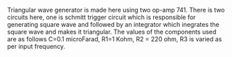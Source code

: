 Triangular wave generator is made here using two op-amp 741. There is two circuits here, one is schmitt trigger circuit which is responsible for generating square wave and followed by an integrator which inegrates the square wave and makes it triangular. The values of the components used are as follows C=0.1 microFarad, R1=1 Kohm, R2 = 220 ohm, R3 is varied as per input frequency.
